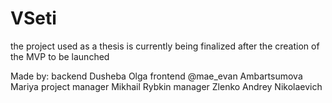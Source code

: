 # VSeti
the project used as a thesis
is currently being finalized 
after the creation of the MVP to be launched

Made by:
backend Dusheba Olga
frontend @mae_evan Ambartsumova Mariya
project manager Mikhail Rybkin
manager Zlenko Andrey Nikolaevich
